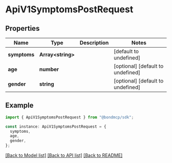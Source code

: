 # ApiV1SymptomsPostRequest

## Properties

| Name         | Type                    | Description | Notes                             |
| ------------ | ----------------------- | ----------- | --------------------------------- |
| **symptoms** | **Array&lt;string&gt;** |             | [default to undefined]            |
| **age**      | **number**              |             | [optional] [default to undefined] |
| **gender**   | **string**              |             | [optional] [default to undefined] |

## Example

```typescript
import { ApiV1SymptomsPostRequest } from "@bondmcp/sdk";

const instance: ApiV1SymptomsPostRequest = {
  symptoms,
  age,
  gender,
};
```

[[Back to Model list]](../README.md#documentation-for-models) [[Back to API list]](../README.md#documentation-for-api-endpoints) [[Back to README]](../README.md)
